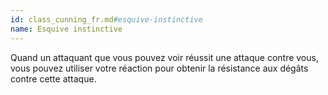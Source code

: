```yaml
---
id: class_cunning_fr.md#esquive-instinctive
name: Esquive instinctive
---
```


Quand un attaquant que vous pouvez voir réussit une attaque contre vous, vous pouvez utiliser votre réaction pour obtenir la résistance aux dégâts contre cette attaque.

